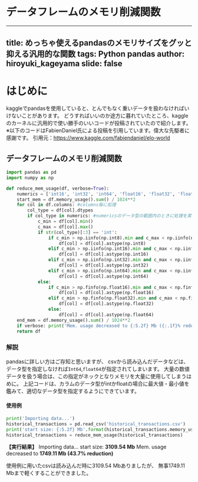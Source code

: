 # データフレームのメモリ削減関数

---
title: めっちゃ使えるpandasのメモリサイズをグッと抑える汎用的な関数
tags: Python pandas
author: hiroyuki_kageyama
slide: false
---
# はじめに
kaggleでpandasを使用していると、とんでもなく重いデータを扱わなければいけないことがあります。
どうすればいいのか途方に暮れていたところ、kaggleのカーネルに汎用的で使い勝手のいいコードが投稿されていたので紹介します。
※以下のコードはFabienDaniel氏による投稿を引用しています。偉大な先駆者に感謝です。
引用元：https://www.kaggle.com/fabiendaniel/elo-world

## データフレームのメモリ削減関数

```python
import pandas as pd
import numpy as np

def reduce_mem_usage(df, verbose=True):
    numerics = ['int16', 'int32', 'int64', 'float16', 'float32', 'float64']
    start_mem = df.memory_usage().sum() / 1024**2    
    for col in df.columns: #columns毎に処理
        col_type = df[col].dtypes
        if col_type in numerics: #numericsのデータ型の範囲内のときに処理を実行. データの最大最小値を元にデータ型を効率的なものに変更
            c_min = df[col].min()
            c_max = df[col].max()
            if str(col_type)[:3] == 'int':
                if c_min > np.iinfo(np.int8).min and c_max < np.iinfo(np.int8).max:
                    df[col] = df[col].astype(np.int8)
                elif c_min > np.iinfo(np.int16).min and c_max < np.iinfo(np.int16).max:
                    df[col] = df[col].astype(np.int16)
                elif c_min > np.iinfo(np.int32).min and c_max < np.iinfo(np.int32).max:
                    df[col] = df[col].astype(np.int32)
                elif c_min > np.iinfo(np.int64).min and c_max < np.iinfo(np.int64).max:
                    df[col] = df[col].astype(np.int64)  
            else:
                if c_min > np.finfo(np.float16).min and c_max < np.finfo(np.float16).max:
                    df[col] = df[col].astype(np.float16)
                elif c_min > np.finfo(np.float32).min and c_max < np.finfo(np.float32).max:
                    df[col] = df[col].astype(np.float32)
                else:
                    df[col] = df[col].astype(np.float64)    
    end_mem = df.memory_usage().sum() / 1024**2
    if verbose: print('Mem. usage decreased to {:5.2f} Mb ({:.1f}% reduction)'.format(end_mem, 100 * (start_mem - end_mem) / start_mem))
    return df
```

### 解説
pandasに詳しい方はご存知と思いますが、
csvから読み込んだデータなどは、データ型を指定しなければ`Int64`,`float64`が指定されてしまいます。
大量の数値データを扱う場合は、この指定がネックとなりメモリを大量に使用してしまうはめに。
上記コードは、カラムのデータ型がintかfloatの場合に最大値・最小値を鑑みて、適切なデータ型を指定するようにできています。

#### 使用例
```python
print('Importing data...')
historical_transactions = pd.read_csv('historical_transactions.csv')
print('start size: {:5.2f} Mb'.format(historical_transactions.memory_usage().sum() / 1024**2))
historical_transactions = reduce_mem_usage(historical_transactions)
```

<strong>【実行結果】</strong>
Importing data...
start size: <strong>3109.54 Mb</strong>
Mem. usage decreased to <strong>1749.11 Mb (43.7% reduction)</strong>

使用例に用いたcsvは読み込んだ時に3109.54 Mbありましたが、
無事1749.11 Mbまで軽くすることができました。

